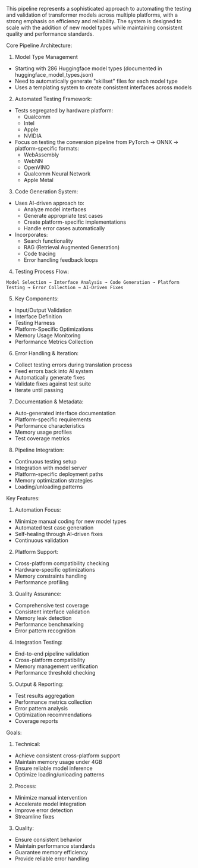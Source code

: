 This pipeline represents a sophisticated approach to automating the testing and validation of transformer models across multiple platforms, with a strong emphasis on efficiency and reliability. The system is designed to scale with the addition of new model types while maintaining consistent quality and performance standards.


Core Pipeline Architecture:

1. Model Type Management
- Starting with 286 Huggingface model types (documented in huggingface_model_types.json)
- Need to automatically generate "skillset" files for each model type
- Uses a templating system to create consistent interfaces across models

2. Automated Testing Framework:
- Tests segregated by hardware platform:
  - Qualcomm
  - Intel
  - Apple
  - NVIDIA
- Focus on testing the conversion pipeline from PyTorch → ONNX → platform-specific formats:
  - WebAssembly
  - WebNN
  - OpenVINO
  - Qualcomm Neural Network
  - Apple Metal

3. Code Generation System:
- Uses AI-driven approach to:
  - Analyze model interfaces
  - Generate appropriate test cases
  - Create platform-specific implementations
  - Handle error cases automatically
- Incorporates:
  - Search functionality
  - RAG (Retrieval Augmented Generation)
  - Code tracing
  - Error handling feedback loops

4. Testing Process Flow:
```
Model Selection → Interface Analysis → Code Generation → Platform Testing → Error Collection → AI-Driven Fixes
```

5. Key Components:
- Input/Output Validation
- Interface Definition
- Testing Harness
- Platform-Specific Optimizations
- Memory Usage Monitoring
- Performance Metrics Collection

6. Error Handling & Iteration:
- Collect testing errors during translation process
- Feed errors back into AI system
- Automatically generate fixes
- Validate fixes against test suite
- Iterate until passing

7. Documentation & Metadata:
- Auto-generated interface documentation
- Platform-specific requirements
- Performance characteristics
- Memory usage profiles
- Test coverage metrics

8. Pipeline Integration:
- Continuous testing setup
- Integration with model server
- Platform-specific deployment paths
- Memory optimization strategies
- Loading/unloading patterns

Key Features:

1. Automation Focus:
- Minimize manual coding for new model types
- Automated test case generation
- Self-healing through AI-driven fixes
- Continuous validation

2. Platform Support:
- Cross-platform compatibility checking
- Hardware-specific optimizations
- Memory constraints handling
- Performance profiling

3. Quality Assurance:
- Comprehensive test coverage
- Consistent interface validation
- Memory leak detection
- Performance benchmarking
- Error pattern recognition

4. Integration Testing:
- End-to-end pipeline validation
- Cross-platform compatibility
- Memory management verification
- Performance threshold checking

5. Output & Reporting:
- Test results aggregation
- Performance metrics collection
- Error pattern analysis
- Optimization recommendations
- Coverage reports

Goals:

1. Technical:
- Achieve consistent cross-platform support
- Maintain memory usage under 4GB
- Ensure reliable model inference
- Optimize loading/unloading patterns

2. Process:
- Minimize manual intervention
- Accelerate model integration
- Improve error detection
- Streamline fixes

3. Quality:
- Ensure consistent behavior
- Maintain performance standards
- Guarantee memory efficiency
- Provide reliable error handling
